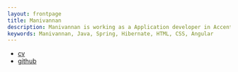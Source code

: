 ```yaml
---
layout: frontpage
title: Manivannan
description: Manivannan is working as a Application developer in Accenture solutions Pvt limited. 
keywords: Manivannan, Java, Spring, Hibernate, HTML, CSS, Angular
---
```


<div class="navbar">
  <div class="navbar-inner">
      <ul class="nav">
          <li><a href="{{ BASE_PATH }}/assets/Manivannan Resume.pdf">cv</a></li>
          <li><a href="https://github.com/cibi246">github</a></li>
      </ul>
  </div>
</div>
